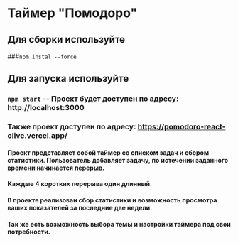 # Таймер "Помодоро" 

## Для сборки используйте 
###`npm instal --force`

## Для запуска используйте 
### `npm start` -- Проект будет доступен по адресу: http://localhost:3000

### Также проект доступен по адресу: https://pomodoro-react-olive.vercel.app/


#### Проект представляет собой таймер со списком задач и сбором статистики. Пользователь добавляет задачу, по истечении заданного времени начинается перерыв. 
#### Каждые 4 коротких перерыва один длинный. 
#### В проекте реализован сбор статистики и возможность просмотра ваших показателей за последние две недели.
#### Так же есть возможность выбора темы и настройки таймера под свои потребности.
